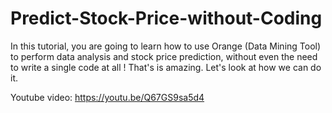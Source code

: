 # Predict-Stock-Price-without-Coding
In this tutorial, you are going to learn how to use Orange (Data Mining Tool) to perform data analysis and stock price prediction, without even the need to write a single code at all ! That's is amazing. Let's look at how we can do it.

Youtube video:
https://youtu.be/Q67GS9sa5d4
